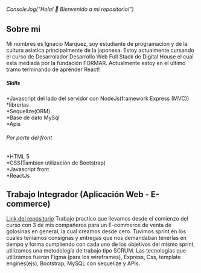 ###### Console.log("Hola! 👋 Bienvenido a mi repositorio!") 
<!--
**ignacioM3/IgnacioM3** is a ✨ _special_ ✨ repository because its `README.md` (this file) appears on your GitHub profile.
-->
## Sobre mi

Mi nombres es Ignacio Marquez, soy estudiante de programacion y de la cultura asiatica principalmente de la japonesa. Estoy actualmente cursando el curso de Desarrolador Desarrollo Web Full Stack de Digital House el cual esta mediada por la fundación FORMAR. Actualmente estoy en el ultimo tramo terminando de aprender React! <br>
##### Skills <br>
*Javascript del lado del servidor con NodeJs(framework Express (MVC)) <br>
*librerías <br>
*Sequelize(ORM)<br> 
*Base de dato MySql <br>
*Apis<br>
###### Por parte del front <br>
*HTML 5 <br>
*CSS(Tambien utilización de Bootstrap)<br>
*Javascript front<br>
*ReactJs<br>
## Trabajo Integrador (Aplicación Web - E-commerce)
<a href="https://github.com/DavidToja91/Grupo_12_NiceSweet">Link del repositorio</a>
Trabajo practico que llevamos desde el comienzo del curso con 3 de mis compañeros para un E-commerce de venta de golosinas en general, la cual creamos desde cero. Tuvimos sprint en los cuales teniamos consignas y entregas que nos demandaban tenerlas en tiempo y forma cumpliendo con cada uno de los objetivos del mismo sprint, utilizamos una metodología de trabajo tipo SCRUM. Las tecnologias que utilizamos fueron Figma (para los wireframes), Express, Css, template engines(ejs), Bootstrap, MySQL con sequelize y APIs.
